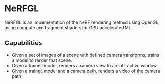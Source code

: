 # NeRFGL
NeRFGL is an implementation of the NeRF rendering method using OpenGL, 
using compute and fragment shaders for GPU accelerated ML.
## Capabilities
- Given a set of images of a scene with defined camera transforms, trains a model
to render that scene.
- Given a trained model, renders a camera view to an interactive window
- Given a trained model and a camera path, renders a video of the camera path


